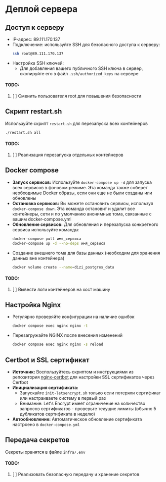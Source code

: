 # Деплой сервера

## Доступ к серверу

* IP-адрес: 89.111.170.137
* Подключение: используйте SSH для безопасного доступа к серверу:
   ```bash
   ssh root@89.111.170.137
   ```
* Настройка SSH ключей:
  * Для добавления вашего публичного SSH ключа в сервер, скопируйте его в файл `.ssh/authorized_keys` на сервере

#### TODO:
1. [ ] Сменить пользователя root для повышения безопасности

## Скрипт restart.sh

Используйте скрипт `restart.sh` для перезапуска всех контейнеров
   ```bash
   ./restart.sh all
   ```

#### TODO:
1. [ ] Реализация перезапуска отдельных контейнеров


## Docker compose

* **Запуск сервисов:** Используйте `docker-compose up -d` для запуска всех сервисов в фоновом режиме. 
Эта команда также соберет необходимые Docker образы, если они еще не были созданы или обновлены
* **Остановка сервисов:** Вы можете остановить сервисы, используя `docker-compose down`.
Эта команда остановит и удалит все контейнеры, сети и по умолчанию анонимные тома, связанные с вашим docker-compose.yml
* **Обновление сервисов:** Для обновления и перезапуска конкретного сервиса используйте команды:
   ```bash
   docker-compose pull имя_сервиса
   docker-compose up -d --no-deps имя_сервиса
   ```
* Создание внешнего тома для базы данных (необходим для хранения данных вне контейнера)
    ```bash
    docker volume create --name=dizi_postgres_data
    ```

#### TODO:
1. [ ] Вывести логи контейнеров на хост машину


## Настройка Nginx

* Регулярно проверяйте конфигурации на наличие ошибок
   ```bash
   docker compose exec nginx nginx -t
   ```
* Перезагружайте NGINX после внесения изменений
   ```bash
   docker compose exec nginx nginx -s reload
   ```


## Certbot и SSL сертификат

* **Источник:** Воспользуйтесь скриптом и инструкциями из репозитория
[nginx-certbot](https://github.com/wmnnd/nginx-certbot) для настройки SSL сертификатов через Certbot
* **Инициализация сертификата:**
  * Запускайте `init-letsencrypt.sh` только если потеряли сертификат или настраиваете систему в первый раз
  * Внимание: Let's Encrypt имеет ограничение на количество запросов сертификатов - 
  проверьте текущие лимиты (обычно 5 дубликатов сертификата в неделю)
* **Автообновление:** Автоматическое обновление сертификата настроено в `docker-compose.yml`


## Передача секретов

Секреты хранятся в файле `infra/.env`

#### TODO:
1. [ ] Реализовать безопасную передачу и хранение секретов

